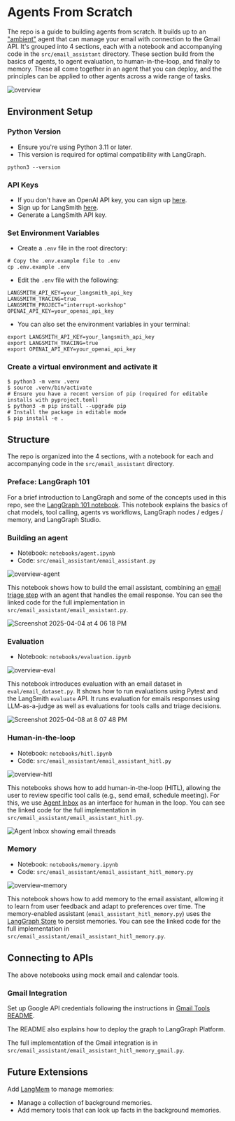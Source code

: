 # Agents From Scratch 

The repo is a guide to building agents from scratch. It builds up to an ["ambient"](https://blog.langchain.dev/introducing-ambient-agents/) agent that can manage your email with connection to the Gmail API. It's grouped into 4 sections, each with a notebook and accompanying code in the `src/email_assistant` directory. These section build from the basics of agents, to agent evaluation, to human-in-the-loop, and finally to memory. These all come together in an agent that you can deploy, and the principles can be applied to other agents across a wide range of tasks. 

![overview](notebooks/img/overview.png)

## Environment Setup 

### Python Version

* Ensure you're using Python 3.11 or later. 
* This version is required for optimal compatibility with LangGraph. 

```shell
python3 --version
```

### API Keys

* If you don't have an OpenAI API key, you can sign up [here](https://openai.com/index/openai-api/).
* Sign up for LangSmith [here](https://smith.langchain.com/).
* Generate a LangSmith API key.

### Set Environment Variables

* Create a `.env` file in the root directory:
```shell
# Copy the .env.example file to .env
cp .env.example .env
```

* Edit the `.env` file with the following:
```shell
LANGSMITH_API_KEY=your_langsmith_api_key
LANGSMITH_TRACING=true
LANGSMITH_PROJECT="interrupt-workshop"
OPENAI_API_KEY=your_openai_api_key
```

* You can also set the environment variables in your terminal:
```shell
export LANGSMITH_API_KEY=your_langsmith_api_key
export LANGSMITH_TRACING=true
export OPENAI_API_KEY=your_openai_api_key
```

### Create a virtual environment and activate it

```shell
$ python3 -m venv .venv
$ source .venv/bin/activate
# Ensure you have a recent version of pip (required for editable installs with pyproject.toml)
$ python3 -m pip install --upgrade pip
# Install the package in editable mode
$ pip install -e .
```

## Structure 

The repo is organized into the 4 sections, with a notebook for each and accompanying code in the `src/email_assistant` directory.

### Preface: LangGraph 101
For a brief introduction to LangGraph and some of the concepts used in this repo, see the [LangGraph 101 notebook](notebooks/langgraph_101.ipynb). This notebook explains the basics of chat models, tool calling, agents vs workflows, LangGraph nodes / edges / memory, and LangGraph Studio.

### Building an agent 
* Notebook: `notebooks/agent.ipynb`
* Code: `src/email_assistant/email_assistant.py`

![overview-agent](notebooks/img/overview_agent.png)

This notebook shows how to build the email assistant, combining an [email triage step](https://langchain-ai.github.io/langgraph/tutorials/workflows/) with an agent that handles the email response. You can see the linked code for the full implementation in `src/email_assistant/email_assistant.py`.

![Screenshot 2025-04-04 at 4 06 18 PM](notebooks/img/studio.png)

### Evaluation 
* Notebook: `notebooks/evaluation.ipynb`

![overview-eval](notebooks/img/overview_eval.png)

This notebook introduces evaluation with an email dataset in `eval/email_dataset.py`. It shows how to run evaluations using Pytest and the LangSmith `evaluate` API. It runs evaluation for emails responses using LLM-as-a-judge as well as evaluations for tools calls and triage decisions.

![Screenshot 2025-04-08 at 8 07 48 PM](notebooks/img/eval.png)

### Human-in-the-loop 
* Notebook: `notebooks/hitl.ipynb`
* Code: `src/email_assistant/email_assistant_hitl.py`

![overview-hitl](notebooks/img/overview_hitl.png)

This notebooks shows how to add human-in-the-loop (HITL), allowing the user to review specific tool calls (e.g., send email, schedule meeting). For this, we use [Agent Inbox](https://github.com/langchain-ai/agent-inbox) as an interface for human in the loop. You can see the linked code for the full implementation in `src/email_assistant/email_assistant_hitl.py`.

![Agent Inbox showing email threads](notebooks/img/agent-inbox.png)

### Memory  
* Notebook: `notebooks/memory.ipynb`
* Code: `src/email_assistant/email_assistant_hitl_memory.py`

![overview-memory](notebooks/img/overview_memory.png)  

This notebook shows how to add memory to the email assistant, allowing it to learn from user feedback and adapt to preferences over time. The memory-enabled assistant (`email_assistant_hitl_memory.py`) uses the [LangGraph Store](https://langchain-ai.github.io/langgraph/concepts/memory/#long-term-memory) to persist memories. You can see the linked code for the full implementation in `src/email_assistant/email_assistant_hitl_memory.py`.

## Connecting to APIs  

The above notebooks using mock email and calendar tools. 

### Gmail Integration 

Set up Google API credentials following the instructions in [Gmail Tools README](src/email_assistant/tools/gmail/README.md).

The README also explains how to deploy the graph to LangGraph Platform.

The full implementation of the Gmail integration is in `src/email_assistant/email_assistant_hitl_memory_gmail.py`.

## Future Extensions

Add [LangMem](https://langchain-ai.github.io/langmem/) to manage memories:
* Manage a collection of background memories. 
* Add memory tools that can look up facts in the background memories. 



